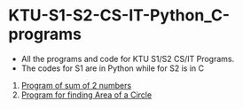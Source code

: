 # KTU-S1-S2-CS-IT-Python_C-programs
- All the programs and code for KTU S1/S2 CS/IT Programs. 
- The codes for S1 are in Python while for S2 is in C
1. [Program of sum of 2 numbers](https://github.com/cek-freshers-club/KTU-S1-S2-CS-IT-Python_C-programs/blob/master/sum_2_nos.py)
2. [Program for finding Area of a Circle](https://github.com/cek-freshers-club/KTU-S1-S2-CS-IT-Python_C-programs/blob/master/area_circle.py)
